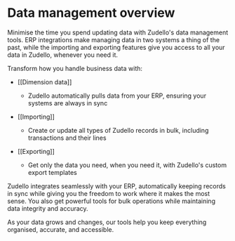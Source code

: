 # Data management overview 

Minimise the time you spend updating data with Zudello's data management tools. ERP integrations make managing data in two systems a thing of the past, while the importing and exporting features give you access to all your data in Zudello, whenever you need it.

Transform how you handle business data with:

- [[Dimension data]]
	- Zudello automatically pulls data from your ERP, ensuring your systems are always in sync 

- [[Importing]]
    - Create or update all types of Zudello records in bulk, including transactions and their lines

- [[Exporting]]
    - Get only the data you need, when you need it, with Zudello's custom export templates    

Zudello integrates seamlessly with your ERP, automatically keeping records in sync while giving you the freedom to work where it makes the most sense. You also get powerful tools for bulk operations while maintaining data integrity and accuracy.

As your data grows and changes, our tools help you keep everything organised, accurate, and accessible.